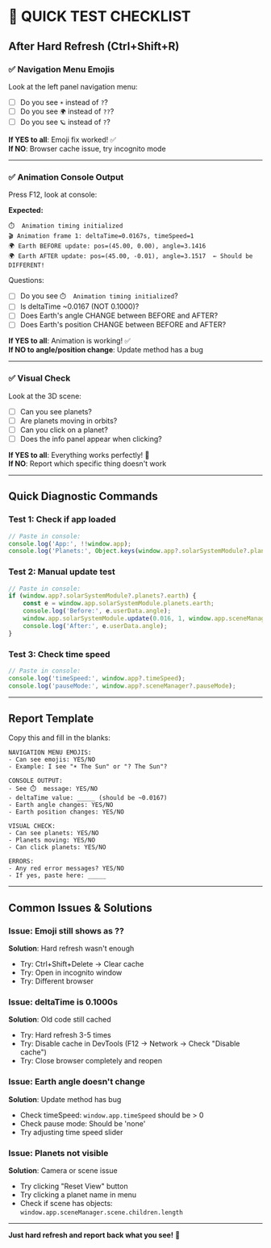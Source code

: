 # 🚀 QUICK TEST CHECKLIST

## After Hard Refresh (Ctrl+Shift+R)

### ✅ Navigation Menu Emojis
Look at the left panel navigation menu:
- [ ] Do you see `☀️` instead of `?`?
- [ ] Do you see `🌍` instead of `??`?
- [ ] Do you see `🪐` instead of `?`?

**If YES to all**: Emoji fix worked! ✅  
**If NO**: Browser cache issue, try incognito mode

---

### ✅ Animation Console Output
Press F12, look at console:

**Expected:**
```
⏱️  Animation timing initialized
🎬 Animation frame 1: deltaTime=0.0167s, timeSpeed=1
🌍 Earth BEFORE update: pos=(45.00, 0.00), angle=3.1416
🌍 Earth AFTER update: pos=(45.00, -0.01), angle=3.1517  ← Should be DIFFERENT!
```

Questions:
- [ ] Do you see `⏱️  Animation timing initialized`?
- [ ] Is deltaTime ~0.0167 (NOT 0.1000)?
- [ ] Does Earth's angle CHANGE between BEFORE and AFTER?
- [ ] Does Earth's position CHANGE between BEFORE and AFTER?

**If YES to all**: Animation is working! ✅  
**If NO to angle/position change**: Update method has a bug

---

### ✅ Visual Check
Look at the 3D scene:
- [ ] Can you see planets?
- [ ] Are planets moving in orbits?
- [ ] Can you click on a planet?
- [ ] Does the info panel appear when clicking?

**If YES to all**: Everything works perfectly! 🎉  
**If NO**: Report which specific thing doesn't work

---

## Quick Diagnostic Commands

### Test 1: Check if app loaded
```javascript
// Paste in console:
console.log('App:', !!window.app);
console.log('Planets:', Object.keys(window.app?.solarSystemModule?.planets || {}));
```

### Test 2: Manual update test
```javascript
// Paste in console:
if (window.app?.solarSystemModule?.planets?.earth) {
    const e = window.app.solarSystemModule.planets.earth;
    console.log('Before:', e.userData.angle);
    window.app.solarSystemModule.update(0.016, 1, window.app.sceneManager.camera, window.app.sceneManager.controls);
    console.log('After:', e.userData.angle);
}
```

### Test 3: Check time speed
```javascript
// Paste in console:
console.log('timeSpeed:', window.app?.timeSpeed);
console.log('pauseMode:', window.app?.sceneManager?.pauseMode);
```

---

## Report Template

Copy this and fill in the blanks:

```
NAVIGATION MENU EMOJIS:
- Can see emojis: YES/NO
- Example: I see "☀️ The Sun" or "? The Sun"?

CONSOLE OUTPUT:
- See ⏱️  message: YES/NO
- deltaTime value: _____ (should be ~0.0167)
- Earth angle changes: YES/NO
- Earth position changes: YES/NO

VISUAL CHECK:
- Can see planets: YES/NO
- Planets moving: YES/NO
- Can click planets: YES/NO

ERRORS:
- Any red error messages? YES/NO
- If yes, paste here: _____
```

---

## Common Issues & Solutions

### Issue: Emoji still shows as ??
**Solution**: Hard refresh wasn't enough
- Try: Ctrl+Shift+Delete → Clear cache
- Try: Open in incognito window
- Try: Different browser

### Issue: deltaTime is 0.1000s
**Solution**: Old code still cached
- Try: Hard refresh 3-5 times
- Try: Disable cache in DevTools (F12 → Network → Check "Disable cache")
- Try: Close browser completely and reopen

### Issue: Earth angle doesn't change
**Solution**: Update method has bug
- Check timeSpeed: `window.app.timeSpeed` should be > 0
- Check pause mode: Should be 'none'
- Try adjusting time speed slider

### Issue: Planets not visible
**Solution**: Camera or scene issue
- Try clicking "Reset View" button
- Try clicking a planet name in menu
- Check if scene has objects: `window.app.sceneManager.scene.children.length`

---

**Just hard refresh and report back what you see!** 🚀
